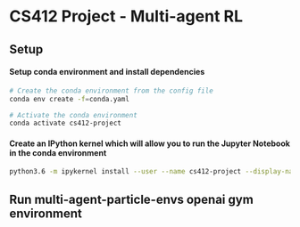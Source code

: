 # CS412 Project - Multi-agent RL

## Setup

#### Setup conda environment and install dependencies

```sh
# Create the conda environment from the config file
conda env create -f=conda.yaml

# Activate the conda environment
conda activate cs412-project
```

#### Create an IPython kernel which will allow you to run the Jupyter Notebook in the conda environment
```sh
python3.6 -m ipykernel install --user --name cs412-project --display-name "cs412-project"
```


## Run multi-agent-particle-envs openai gym environment
```sh
```
